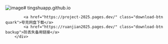 ![image](https://github.com/user-attachments/assets/26949bfd-ba48-453c-afe9-a56a763c17bc)# tingshuapp.github.io

  <div class="download-section">
 
            <a href="https://project-2025.pages.dev/" class="download-btn quark">夸克网盘下载</a>
            <a href="https://ruanjian2025.pages.dev/" class="download-btn backup">防丢失备用链接</a>
        </div>
